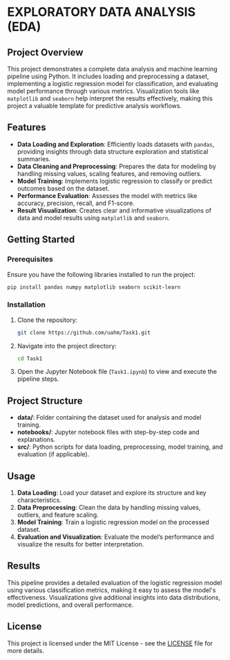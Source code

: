 
# EXPLORATORY DATA ANALYSIS (EDA)

## Project Overview

This project demonstrates a complete data analysis and machine learning pipeline using Python. It includes loading and preprocessing a dataset, implementing a logistic regression model for classification, and evaluating model performance through various metrics. Visualization tools like `matplotlib` and `seaborn` help interpret the results effectively, making this project a valuable template for predictive analysis workflows.

## Features

- **Data Loading and Exploration**: Efficiently loads datasets with `pandas`, providing insights through data structure exploration and statistical summaries.
- **Data Cleaning and Preprocessing**: Prepares the data for modeling by handling missing values, scaling features, and removing outliers.
- **Model Training**: Implements logistic regression to classify or predict outcomes based on the dataset.
- **Performance Evaluation**: Assesses the model with metrics like accuracy, precision, recall, and F1-score.
- **Result Visualization**: Creates clear and informative visualizations of data and model results using `matplotlib` and `seaborn`.

## Getting Started

### Prerequisites

Ensure you have the following libraries installed to run the project:

```bash
pip install pandas numpy matplotlib seaborn scikit-learn
```

### Installation

1. Clone the repository:
   ```bash
   git clone https://github.com/uahm/Task1.git
   ```
2. Navigate into the project directory:
   ```bash
   cd Task1
   ```
3. Open the Jupyter Notebook file (`Task1.ipynb`) to view and execute the pipeline steps.

## Project Structure

- **data/**: Folder containing the dataset used for analysis and model training.
- **notebooks/**: Jupyter notebook files with step-by-step code and explanations.
- **src/**: Python scripts for data loading, preprocessing, model training, and evaluation (if applicable).

## Usage

1. **Data Loading**: Load your dataset and explore its structure and key characteristics.
2. **Data Preprocessing**: Clean the data by handling missing values, outliers, and feature scaling.
3. **Model Training**: Train a logistic regression model on the processed dataset.
4. **Evaluation and Visualization**: Evaluate the model’s performance and visualize the results for better interpretation.

## Results

This pipeline provides a detailed evaluation of the logistic regression model using various classification metrics, making it easy to assess the model's effectiveness. Visualizations give additional insights into data distributions, model predictions, and overall performance.

## License

This project is licensed under the MIT License - see the [LICENSE](LICENSE) file for more details.
